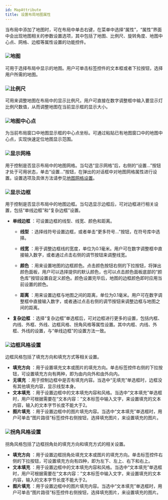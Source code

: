 ```yaml
---
id: MapAttribute
title: 设置布局地图属性
---
```

当布局中添加了地图时，可在布局中单击右键，在菜单中选择“属性”，“属性”界面中会出现地图相关的参数设置选项，其中包括了地图、比例尺、旋转角度、地图中心点、网格、边框等属性设置的功能控件。

### ![](../img/read.gif)地图

可用于选择布局中显示的地图。用户可单击标签控件的文本框或者下拉按钮，选择用户所需的地图。

### ![](../img/read.gif)比例尺

可用来调整地图在布局中的显示比例尺。用户可直接在数字调整框中输入要显示灯比例尺数值，从而调整地图在当前显示框的显示大小。

### ![](../img/read.gif)地图中心点

为当前布局窗口中地图显示框的中心点坐标。可通过粘贴已有地图窗口中的地图中心点，实现快速定位地图显示范围。

### ![](../img/read.gif)显示网格

用于控制是否显示布局中的地图网格。当勾选“显示网格”后，右侧的“设置...”按钮才处于可用状态，单击“设置...”按钮，在弹出的对话框中对地图网格属性进行设置。设置选项及具体方法请参见[地图网格设置](../DrawingMapElements/Gride.html)。

### ![](../img/read.gif)显示边框

用于控制是否显示布局中的地图边框。当勾选显示边框后，可对边框进行相关设置，包括“单线边框”和“复杂边框”设置。

  * **单线边框** ：可设置边框的线型、线宽、颜色和距离。
    * **线型** ：选择线符号设置边框，或者单击“更多符号...”按钮，在符号库中选择。
    * **线宽** ：用于调整边框线的宽度，单位为0.1毫米。用户可在数字调整框中直接输入数字，或者通过点击右侧的调节按钮来调整线宽。

    * **颜色** ：用来设置地图的边框颜色。点击颜色按钮右侧的下拉按钮，将弹出颜色面板，用户可以选择提供的默认颜色，也可以点击颜色面板底部的“颜色库”按钮设置自定义颜色。颜色设置完毕后，地图的边框颜色即时应用当前设置的颜色。 

    * **距离** ：用来设置边框与地图之间的距离，单位为0.1毫米。用户可在数字调整框中直接输入数字，或者通过点击右侧的调节按钮来调整边框与地图之间的距离。

  * **复杂边框** ：选择“复杂边框”单选框后，可对边框进行更多的设置，包括内框、内线、外框、外线、边框风格、拐角风格等属性设置。其中内框、内线、外框、外线的设置，与“单线边框”的设置方法一致。

### ![](../img/read.gif)边框风格设置

边框风格包括了填充方向和填充方式等相关设置。

  * **填充方向** ：用于设置填充文本或图片的填充方向。单击标签控件右侧的下拉按钮，可设置填充方向有两种，即为由内向外和由外向内。
  * **无填充** ：用于控制边框中是否有填充内容。当选中“无填充”单选框时，边框没有其他填充内容，显示线型本身。
  * **文本填充** ：用于设置边框中的文本填充内容和风格。当选中“文本填充”单选框时，用户可根据需要在“文本内容：”文本标签中输入文字，来设置填充的文本内容，输入的文本字节长度不能大于2。
  * **图片填充** ：用于设置边框中的图片填充内容。当选中“文本填充”单选框时，用户可单击“图片路径”标签控件右侧按钮，选择填充图片，来设置填充的图片。

### ![](../img/read.gif)拐角风格设置

拐角风格包括了边框拐角处的填充方向和填充方式的相关设置。

  * **填充方向** ：用于设置边框拐角处填充文本或图片的填充方向。单击标签控件右侧的下拉按钮，可设置填充方向有四种，即为左下、左上、右下和右上。
  * **文本填充** ：用于设置边框中的文本填充内容和风格。当选中“文本填充”单选框时，用户可根据需要在“文本内容：”文本标签中输入文字，来设置填充的文本内容，输入的文本字节长度不能大于2。
  * **图片填充** ：用于设置边框中的图片填充内容。当选中“文本填充”单选框时，用户可单击“图片路径”标签控件右侧按钮，选择填充图片，来设置填充的图片。


